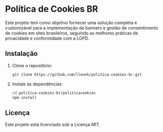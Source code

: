 # Política de Cookies BR

Este projeto tem como objetivo fornecer uma solução completa e customizável para a implementação de banners e gestão de consentimento de cookies em sites brasileiros, seguindo as melhores práticas de privacidade e conformidade com a LGPD.

## Instalação

1. Clone o repositório:
   ```sh
   git clone https://github.com/lleonk/politica-cookies-br.git
   ```
2. Instale as dependências:
   ```sh
   cd politica-cookies-br/politicacookies
   npm install
   ```

## Licença

Este projeto está licenciado sob a Licença MIT.
